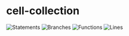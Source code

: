 # cell-collection

![Statements](https://img.shields.io/badge/statements-100%25-brightgreen.svg?style=flat) ![Branches](https://img.shields.io/badge/branches-86.55%25-yellow.svg?style=flat) ![Functions](https://img.shields.io/badge/functions-100%25-brightgreen.svg?style=flat) ![Lines](https://img.shields.io/badge/lines-100%25-brightgreen.svg?style=flat)
